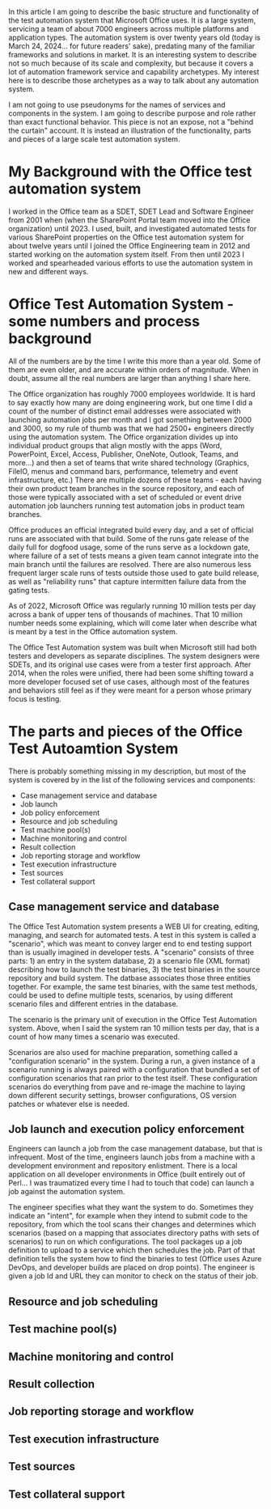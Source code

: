 In this article I am going to describe the basic structure and functionality of the
test automation system that Microsoft Office uses. It is a large system, servicing a
team of about 7000 engineers across multiple platforms and application types. The automation system
is over twenty years old (today is March 24, 2024... for future readers' sake), 
predating many of the familiar frameworks and solutions in market. It is an interesting
system to describe not so much because of its scale and complexity, but because
it covers a lot of automation framework service and capability archetypes. My interest
here is to describe those archetypes as a way to talk about any automation system.

I am not going to use pseudonyms for the names of services and components in the
system. I am going to describe purpose and role rather than exact functional
behavior. This piece is not an expose, not a "behind the curtain" account. It is
instead an illustration of the functionality, parts and pieces of a large scale
test automation system.

My Background with the Office test automation system
====================================================
I worked in the Office team as a SDET, SDET Lead and Software Engineer from 2001 when (when the SharePoint Portal
team moved into the Office organization) until 2023. I used, built, and investigated automated
tests for various SharePoint properties on the Office test automation system for about
twelve years until I joined the Office Engineering team in 2012 and started working on the automation
system itself. From then until 2023 I worked and spearheaded various efforts to use the
automation system in new and different ways.

Office Test Automation System - some numbers and process background
==================================================
All of the numbers are by the time I write this more than a year old. Some of
them are even older, and are accurate within orders of magnitude. When in doubt, assume
all the real numbers are larger than anything I share here.

The Office organization has roughly 7000 employees worldwide. It is hard
to say exactly how many are doing engineering work, but one time I did a count of the
number of distinct email addresses were associated with launching automation jobs per
month and I got something between 2000 and 3000, so my rule of thumb was that we had
2500+ engineers directly using the automation system. The Office organization divides up
into individual product groups that align mostly with the apps (Word, PowerPoint, Excel, Access, Publisher,
OneNote, Outlook, Teams, and more...) and then a set of teams that write shared technology
(Graphics, FileIO, menus and command bars, performance, telemetry and event infrastructure, etc.) There are multiple
dozens of these teams - each having their own product team branches in the source repository, and
each of those were typically associated with a set of scheduled or event drive automation job
launchers running test automation jobs in product team branches.

Office produces an official integrated build every day, and a set of official
runs are associated with that build. Some of the runs gate release of the daily full for dogfood usage,
some of the runs serve as a lockdown gate, where failure of a set of tests means a given
team cannot integrate into the main branch until the failures are resolved. There are also
numerous less frequent larger scale runs of tests outside those used to gate build release,
as well as "reliability runs" that capture intermitten failure data from the gating tests.

As of 2022, Microsoft Office was regularly running 10 million tests per day across a bank of upper
tens of thousands of machines.  That 10 million number needs some explaining, which will come
later when describe what is meant by a test in the Office automation system.

The Office Test Automation system was built when Microsoft still had both testers
and developers as separate disciplines. The system designers were SDETs, and its
original use cases were from a tester first approach. After 2014, when the roles were
unified, there had been some shifting toward a more developer focused set of use cases,
although most of the features and behaviors still feel as if they were meant for a person
whose primary focus is testing.

The parts and pieces of the Office Test Autoamtion System
========================================================
There is probably something missing in my description, but most of the system is covered by
in the list of the following services and components:
- Case management service and database
- Job launch
- Job policy enforcement
- Resource and job scheduling
- Test machine pool(s)
- Machine monitoring and control
- Result collection
- Job reporting storage and workflow
- Test execution infrastructure
- Test sources
- Test collateral support

Case management service and database
-------------------------------------------------------
The Office Test Automation system presents a WEB UI for creating, editing,
managing, and search for automated tests. A test in this system is
called a "scenario", which was meant to convey larger end to end testing
support than is usually imagined in developer tests. A "scenario" consists
of three parts: 1) an entry in the system database, 2) a scenario file (XML format) describing
how to launch the test binaries, 3) the test binaries in the source
repository and build system. The datbase associates those three entities together.
For example, the same test binaries, with the same test methods, could
be used to define multiple tests, scenarios, by using different scenario
files and different entries in the database.

The scenario is the primary unit of execution in the Office Test Automation
system. Above, when I said the system ran 10 million tests per day, that
is a count of how many times a scenario was executed.

Scenarios are also used for machine preparation, something called a "configuration
scenario" in the system. During a run, a given instance of a scenario running is always
paired with a configuration that bundled a set of configuration scenarios that ran
prior to the test itself. These configuration scenarios do everything from pave and
re-image the machine to laying down different security settings, browser configurations,
OS version patches or whatever else is needed.

Job launch and execution policy enforcement
-------------------------------------------------------
Engineers can launch a job from the case management database, but that is infrequent. Most of
the time, engineers launch jobs from a machine with a development environment and repository
enlistment. There is a local application on all developer environments in Office (built entirely
out of Perl... I was traumatized every time I had to touch that code) can launch a job
against the automation system.

The engineer specifies what they want the system to do. Sometimes they indicate an "intent", for example
when they intend to submit code to the repository, from which the tool scans their changes and determines which
scenarios (based on a mapping that associates directory paths with sets of scenarios) to run on
which configurations. The tool packages up a job definition to upload to a service which then schedules the job.
Part of that definition tells the system how to find the binaries to test (Office uses
Azure DevOps, and developer builds are placed on drop points). The engineer is given a job
Id and URL they can monitor to check on the status of their job.

Resource and job scheduling
-------------------------------------------------------



Test machine pool(s)
-------------------------------------------------------

Machine monitoring and control
-------------------------------------------------------

Result collection
-------------------------------------------------------

Job reporting storage and workflow
-------------------------------------------------------

Test execution infrastructure
-------------------------------------------------------

Test sources
-------------------------------------------------------

Test collateral support
-------------------------------------------------------
